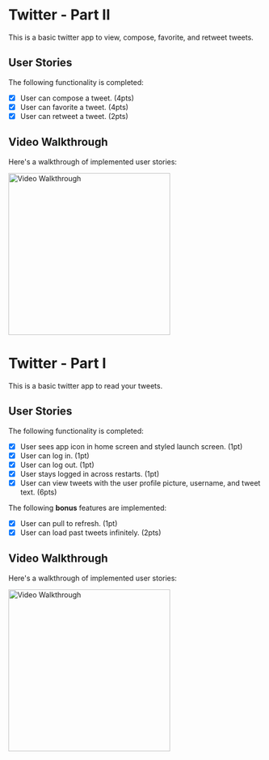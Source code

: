 # Twitter - Part II

This is a basic twitter app to view, compose, favorite, and retweet tweets.

## User Stories

The following functionality is completed:

- [X] User can compose a tweet. (4pts)
- [X] User can favorite a tweet. (4pts)
- [X] User can retweet a tweet. (2pts)

## Video Walkthrough

Here's a walkthrough of implemented user stories:

<img src='https://github.com/bwpn/Twitter-Clone/blob/main/Part%202%20Walkthrough.gif?raw=true' title='Video Walkthrough' width='320px' alt='Video Walkthrough' />

# Twitter - Part I

This is a basic twitter app to read your tweets.

## User Stories

The following functionality is completed:

- [X] User sees app icon in home screen and styled launch screen. (1pt)
- [X] User can log in. (1pt)
- [X] User can log out. (1pt)
- [X] User stays logged in across restarts. (1pt)
- [X] User can view tweets with the user profile picture, username, and tweet text. (6pts)

The following **bonus** features are implemented:

- [X] User can pull to refresh. (1pt)
- [X] User can load past tweets infinitely. (2pts)

## Video Walkthrough

Here's a walkthrough of implemented user stories:

<img src='https://github.com/bwpn/Twitter-Clone/blob/main/Part%201%20Walkthrough.gif?raw=true' title='Video Walkthrough' width='320px' alt='Video Walkthrough' />
